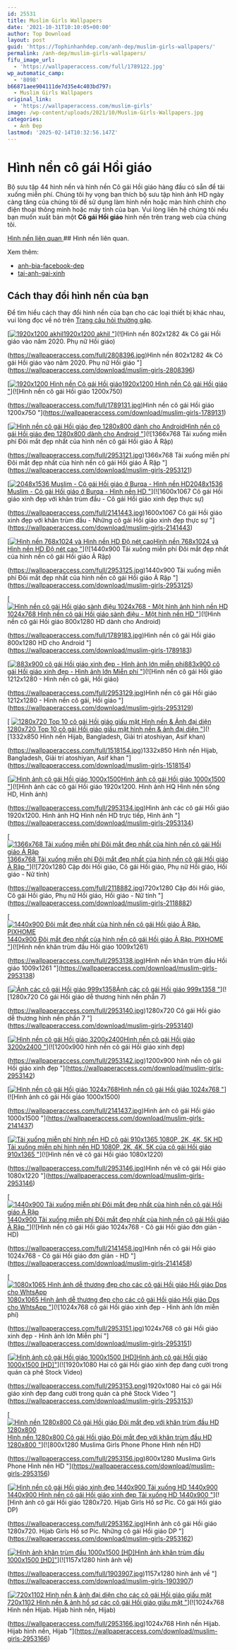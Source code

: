 ```yaml
---
id: 25531
title: Muslim Girls Wallpapers
date: '2021-10-31T10:10:05+00:00'
author: Top Download
layout: post
guid: 'https://Tophinhanhdep.com/anh-dep/muslim-girls-wallpapers/'
permalink: /anh-dep/muslim-girls-wallpapers/
fifu_image_url:
  - 'https://wallpaperaccess.com/full/1789122.jpg'
wp_automatic_camp:
  - '8098'
b66871aee904111de7d35e4c403bd797:
  - Muslim Girls Wallpapers
original_link:
  - 'https://wallpaperaccess.com/muslim-girls'
image: /wp-content/uploads/2021/10/Muslim-Girls-Wallpapers.jpg
categories:
  - Ảnh Đẹp
lastmod: '2025-02-14T10:32:56.147Z'
---
```

# Hình nền cô gái Hồi giáo

Bộ sưu tập 44 hình nền và hình nền Cô gái Hồi giáo hàng đầu có sẵn để tải xuống miễn phí. Chúng tôi hy vọng bạn thích bộ sưu tập hình ảnh HD ngày càng tăng của chúng tôi để sử dụng làm hình nền hoặc màn hình chính cho điện thoại thông minh hoặc máy tính của bạn. Vui lòng liên hệ chúng tôi nếu bạn muốn xuất bản một **Cô gái Hồi giáo** hình nền trên trang web của chúng tôi.

[Hình nền liên quan ](#related) ## Hình nền liên quan.

   
 Xem thêm:

   
- [anh-bia-facebook-dep](https://tophinhanhdep.com/anh-bia/anh-bia-facebook-dep/)
- [tai-anh-gai-xinh](https://tophinhanhdep.com/gai-xinh/tai-anh-gai-xinh/)

## Cách thay đổi hình nền của bạn

Để tìm hiểu cách thay đổi hình nền của bạn cho các loại thiết bị khác nhau, vui lòng đọc về nó trên [Trang câu hỏi thường gặp](https://tophinhanhdep.com/faq/).

  
[[![1920x1200 akhil](https://wallpaperaccess.com/full/1789122.jpg)1920x1200 akhil "](https://wallpaperaccess.com/download/muslim-girls-1789122)](![Hình nền 802x1282 4k Cô gái Hồi giáo vào năm 2020. Phụ nữ Hồi giáo)

(https://wallpaperaccess.com/full/2808396.jpg)Hình nền 802x1282 4k Cô gái Hồi giáo vào năm 2020. Phụ nữ Hồi giáo "](https://wallpaperaccess.com/download/muslim-girls-2808396)

[[![1920x1200 Hình nền Cô gái Hồi giáo](https://wallpaperaccess.com/full/1789121.jpg)1920x1200 Hình nền Cô gái Hồi giáo "](https://wallpaperaccess.com/download/muslim-girls-1789121)](![Hình nền cô gái Hồi giáo 1200x750)

(https://wallpaperaccess.com/full/1789131.jpg)Hình nền cô gái Hồi giáo 1200x750 "](https://wallpaperaccess.com/download/muslim-girls-1789131)

[[![Hình nền cô gái Hồi giáo đẹp 1280x800 dành cho Android](https://wallpaperaccess.com/full/1789124.jpg)Hình nền cô gái Hồi giáo đẹp 1280x800 dành cho Android "](https://wallpaperaccess.com/download/muslim-girls-1789124)](![1366x768 Tải xuống miễn phí Đôi mắt đẹp nhất của hình nền cô gái Hồi giáo Ả Rập)

(https://wallpaperaccess.com/full/2953121.jpg)1366x768 Tải xuống miễn phí Đôi mắt đẹp nhất của hình nền cô gái Hồi giáo Ả Rập "](https://wallpaperaccess.com/download/muslim-girls-2953121)

[[![2048x1536 Muslim - Cô gái Hồi giáo ở Burqa - Hình nền HD](https://wallpaperaccess.com/full/2953122.png)2048x1536 Muslim - Cô gái Hồi giáo ở Burqa - Hình nền HD "](https://wallpaperaccess.com/download/muslim-girls-2953122)](![1600x1067 Cô gái Hồi giáo xinh đẹp với khăn trùm đầu - Cô gái Hồi giáo xinh đẹp thực sự)

(https://wallpaperaccess.com/full/2141443.jpg)1600x1067 Cô gái Hồi giáo xinh đẹp với khăn trùm đầu - Những cô gái Hồi giáo xinh đẹp thực sự "](https://wallpaperaccess.com/download/muslim-girls-2141443)

[[![Hình nền 768x1024 và Hình nền HD Độ nét cao](https://wallpaperaccess.com/full/2141487.jpg)Hình nền 768x1024 và Hình nền HD Độ nét cao "](https://wallpaperaccess.com/download/muslim-girls-2141487)](![1440x900 Tải xuống miễn phí Đôi mắt đẹp nhất của hình nền cô gái Hồi giáo Ả Rập)

(https://wallpaperaccess.com/full/2953125.jpg)1440x900 Tải xuống miễn phí Đôi mắt đẹp nhất của hình nền cô gái Hồi giáo Ả Rập "](https://wallpaperaccess.com/download/muslim-girls-2953125)

[[![Hình nền cô gái Hồi giáo sành điệu 1024x768 - Một hình ảnh hình nền HD](https://wallpaperaccess.com/full/2953126.jpg)1024x768 Hình nền cô gái Hồi giáo sành điệu - Một hình nền HD "](https://wallpaperaccess.com/download/muslim-girls-2953126)](![Hình nền cô gái Hồi giáo 800x1280 HD dành cho Android)

(https://wallpaperaccess.com/full/1789183.jpg)Hình nền cô gái Hồi giáo 800x1280 HD cho Android "](https://wallpaperaccess.com/download/muslim-girls-1789183)

[[![883x900 cô gái Hồi giáo xinh đẹp - Hình ảnh lớn miễn phí](https://wallpaperaccess.com/full/2141439.jpg)883x900 cô gái Hồi giáo xinh đẹp - Hình ảnh lớn Miễn phí "](https://wallpaperaccess.com/download/muslim-girls-2141439)](![Hình nền cô gái Hồi giáo 1212x1280 - Hình nền cô gái, Hồi giáo)

(https://wallpaperaccess.com/full/2953129.jpg)Hình nền cô gái Hồi giáo 1212x1280 - Hình nền cô gái, Hồi giáo "](https://wallpaperaccess.com/download/muslim-girls-2953129)

[ [![1280x720 Top 10 cô gái Hồi giáo giấu mặt Hình nền & Ảnh đại diện](https://wallpaperaccess.com/full/1903986.jpg)1280x720 Top 10 cô gái Hồi giáo giấu mặt hình nền &amp; ảnh đại diện "](https://wallpaperaccess.com/download/muslim-girls-1903986)](![1332x850 Hình nền Hijab, Bangladesh, Giải trí atoshiyan, Asif khan)

(https://wallpaperaccess.com/full/1518154.jpg)1332x850 Hình nền Hijab, Bangladesh, Giải trí atoshiyan, Asif khan "](https://wallpaperaccess.com/download/muslim-girls-1518154)

[[![Hình ảnh cô gái Hồi giáo 1000x1500](https://wallpaperaccess.com/full/2141444.jpg)Hình ảnh cô gái Hồi giáo 1000x1500 "](https://wallpaperaccess.com/download/muslim-girls-2141444)](![Hình ảnh các cô gái Hồi giáo 1920x1200.  Hình ảnh HQ Hình nền sống HD, Hình ảnh)

(https://wallpaperaccess.com/full/2953134.jpg)Hình ảnh các cô gái Hồi giáo 1920x1200. Hình ảnh HQ Hình nền HD trực tiếp, Hình ảnh "](https://wallpaperaccess.com/download/muslim-girls-2953134)

[[![1366x768 Tải xuống miễn phí Đôi mắt đẹp nhất của hình nền cô gái Hồi giáo Ả Rập](https://wallpaperaccess.com/full/2679792.jpg)1366x768 Tải xuống miễn phí Đôi mắt đẹp nhất của hình nền cô gái Hồi giáo Ả Rập "](https://wallpaperaccess.com/download/muslim-girls-2679792)](![720x1280 Cặp đôi Hồi giáo, Cô gái Hồi giáo, Phụ nữ Hồi giáo, Hồi giáo - Nữ tính)

(https://wallpaperaccess.com/full/2118882.jpg)720x1280 Cặp đôi Hồi giáo, Cô gái Hồi giáo, Phụ nữ Hồi giáo, Hồi giáo - Nữ tính "](https://wallpaperaccess.com/download/muslim-girls-2118882)

[[![1440x900 Đôi mắt đẹp nhất của hình nền cô gái Hồi giáo Ả Rập.  PIXHOME](https://wallpaperaccess.com/full/2953137.jpg)1440x900 Đôi mắt đẹp nhất của hình nền cô gái Hồi giáo Ả Rập. PIXHOME "](https://wallpaperaccess.com/download/muslim-girls-2953137)](![Hình nền khăn trùm đầu Hồi giáo 1009x1261)

(https://wallpaperaccess.com/full/2953138.jpg)Hình nền khăn trùm đầu Hồi giáo 1009x1261 "](https://wallpaperaccess.com/download/muslim-girls-2953138)

[[![Ảnh các cô gái Hồi giáo 999x1358](https://wallpaperaccess.com/full/2953139.jpg)Ảnh các cô gái Hồi giáo 999x1358 "](https://wallpaperaccess.com/download/muslim-girls-2953139)](![1280x720 Cô gái Hồi giáo dễ thương hình nền phần 7)

(https://wallpaperaccess.com/full/2953140.jpg)1280x720 Cô gái Hồi giáo dễ thương hình nền phần 7 "](https://wallpaperaccess.com/download/muslim-girls-2953140)

[[![Hình nền cô gái Hồi giáo 3200x2400](https://wallpaperaccess.com/full/958321.jpg)Hình nền cô gái Hồi giáo 3200x2400 "](https://wallpaperaccess.com/download/muslim-girls-958321)](![1200x900 hình nền cô gái Hồi giáo xinh đẹp)

(https://wallpaperaccess.com/full/2953142.jpg)1200x900 hình nền cô gái Hồi giáo xinh đẹp "](https://wallpaperaccess.com/download/muslim-girls-2953142)

[[![Hình nền cô gái Hồi giáo 1024x768](https://wallpaperaccess.com/full/2953143.jpg)Hình nền cô gái Hồi giáo 1024x768 "](https://wallpaperaccess.com/download/muslim-girls-2953143)](![Hình ảnh cô gái Hồi giáo 1000x1500)

(https://wallpaperaccess.com/full/2141437.jpg)Hình ảnh cô gái Hồi giáo 1000x1500 "](https://wallpaperaccess.com/download/muslim-girls-2141437)

[[![Tải xuống miễn phí hình nền HD cô gái 910x1365 1080P, 2K, 4K, 5K HD](https://wallpaperaccess.com/full/1903951.jpg)Tải xuống miễn phí hình nền HD 1080P, 2K, 4K, 5K của cô gái Hồi giáo 910x1365 "](https://wallpaperaccess.com/download/muslim-girls-1903951)](![Hình nền vẽ cô gái Hồi giáo 1080x1220)

(https://wallpaperaccess.com/full/2953146.jpg)Hình nền vẽ cô gái Hồi giáo 1080x1220 "](https://wallpaperaccess.com/download/muslim-girls-2953146)

[[![1440x900 Tải xuống miễn phí Đôi mắt đẹp nhất của hình nền cô gái Hồi giáo Ả Rập](https://wallpaperaccess.com/full/2953147.jpg)1440x900 Tải xuống miễn phí Đôi mắt đẹp nhất của hình nền cô gái Hồi giáo Ả Rập "](https://wallpaperaccess.com/download/muslim-girls-2953147)](![Hình nền cô gái Hồi giáo 1024x768 - Cô gái Hồi giáo đơn giản - HD)

(https://wallpaperaccess.com/full/2141458.jpg)Hình nền cô gái Hồi giáo 1024x768 - Cô gái Hồi giáo đơn giản - HD "](https://wallpaperaccess.com/download/muslim-girls-2141458)

[[![1080x1065 Hình ảnh dễ thương đẹp cho các cô gái Hồi giáo Hồi giáo Dps cho WhtsApp](https://wallpaperaccess.com/full/2953150.jpg)1080x1065 Hình ảnh dễ thương đẹp cho các cô gái Hồi giáo Hồi giáo Dps cho WhtsApp "](https://wallpaperaccess.com/download/muslim-girls-2953150)](![1024x768 cô gái Hồi giáo xinh đẹp - Hình ảnh lớn miễn phí)

(https://wallpaperaccess.com/full/2953151.jpg)1024x768 cô gái Hồi giáo xinh đẹp - Hình ảnh lớn Miễn phí "](https://wallpaperaccess.com/download/muslim-girls-2953151)

[[![Hình ảnh cô gái Hồi giáo 1000x1500 [HD]](https://wallpaperaccess.com/full/2953152.jpg)Hình ảnh cô gái Hồi giáo 1000x1500 \[HD\]"](https://wallpaperaccess.com/download/muslim-girls-2953152)](![1920x1080 Hai cô gái Hồi giáo xinh đẹp đang cười trong quán cà phê Stock Video)

(https://wallpaperaccess.com/full/2953153.png)1920x1080 Hai cô gái Hồi giáo xinh đẹp đang cười trong quán cà phê Stock Video "](https://wallpaperaccess.com/download/muslim-girls-2953153)

[[![Hình nền 1280x800 Cô gái Hồi giáo Đôi mắt đẹp với khăn trùm đầu HD 1280x800](https://wallpaperaccess.com/full/2953155.jpg)Hình nền 1280x800 Cô gái Hồi giáo Đôi mắt đẹp với khăn trùm đầu HD 1280x800 "](https://wallpaperaccess.com/download/muslim-girls-2953155)](![800x1280 Muslima Girls Phone Phone Hình nền HD)

(https://wallpaperaccess.com/full/2953156.jpg)800x1280 Muslima Girls Phone Hình nền HD "](https://wallpaperaccess.com/download/muslim-girls-2953156)

[[![Hình nền cô gái Hồi giáo xinh đẹp 1440x900 Tải xuống HD 1440x900](https://wallpaperaccess.com/full/2953160.jpg)1440x900 Hình nền cô gái Hồi giáo xinh đẹp Tải xuống HD 1440x900 "](https://wallpaperaccess.com/download/muslim-girls-2953160)](![Hình ảnh cô gái Hồi giáo 1280x720.  Hijab Girls Hồ sơ Pic.  Cô gái Hồi giáo DP)

(https://wallpaperaccess.com/full/2953162.jpg)Hình ảnh cô gái Hồi giáo 1280x720. Hijab Girls Hồ sơ Pic. Những cô gái Hồi giáo DP "](https://wallpaperaccess.com/download/muslim-girls-2953162)

[[![Hình ảnh khăn trùm đầu 1000x1500 [HD]](https://wallpaperaccess.com/full/2953164.jpg)Hình ảnh khăn trùm đầu 1000x1500 \[HD\]"](https://wallpaperaccess.com/download/muslim-girls-2953164)](![1157x1280 hình ảnh về)

(https://wallpaperaccess.com/full/1903907.jpg)1157x1280 hình ảnh về "](https://wallpaperaccess.com/download/muslim-girls-1903907)

[[![720x1102 Hình nền & ảnh đại diện cho các cô gái Hồi giáo giấu mặt](https://wallpaperaccess.com/full/2953165.jpg)720x1102 Hình nền &amp; ảnh hồ sơ các cô gái Hồi giáo giấu mặt "](https://wallpaperaccess.com/download/muslim-girls-2953165)](![1024x768 Hình nền Hijab.  Hijab hình nền, Hijab)

(https://wallpaperaccess.com/full/2953166.jpg)1024x768 Hình nền Hijab. Hijab hình nền, Hijab "](https://wallpaperaccess.com/download/muslim-girls-2953166)

